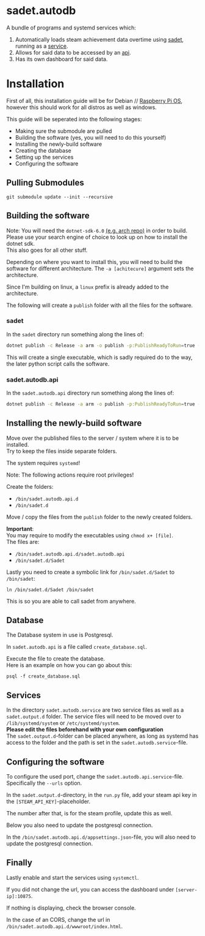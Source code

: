 # sadet.autodb

A bundle of programs and systemd services which:
1. Automatically loads steam achievement data overtime using
[sadet](https://github.com/Joyersch/sadet),
running as a [service](https://github.com/Joyersch/sadet.autodb.service).  
2. Allows for said data to be accessed by an
[api](https://github.com/Joyersch/sadet.autodb.api).
3. Has its own dashboard for said data.

# Installation

First of all, this installation guide will be
for Debian // [Raspberry Pi OS](https://www.raspdberrypi.com/software/),
however this should work for all distros as well as windows.

This guide will be seperated into the following stages:
- Making sure the submodule are pulled
- Building the software (yes, you will need to do this yourself)
- Installing the newly-build software
- Creating the database
- Setting up the services
- Configuring the software

## Pulling Submodules

```shell
git submodule update --init --recursive
```

## Building the software

Note: You will need the `dotnet-sdk-6.0`
[(e.g. arch repo)](https://archlinux.org/packages/extra/x86_64/dotnet-sdk-6.0/)
in order to build.  
Please use your search engine of choice to look up on how to install the dotnet sdk.  
This also goes for all other stuff.  

Depending on where you want to install this, you will need to build
the software for different architecture. 
The `-a [achitecure]` argument sets the architecture. 

Since I'm building on linux, a `linux` prefix is already added to the architecture.  

The following will create a `publish` folder with all the files for the software.

### sadet

In the `sadet` directory run something along the lines of:

```sh
dotnet publish -c Release -a arm -o publish -p:PublishReadyToRun=true -p:PublishSingleFile=true -p:PublishTrimmed=true --self-contained true
```
This will create a single executable, which is sadly required do to the way,
the later python script calls the software.

### sadet.autodb.api

In the `sadet.autodb.api` directory run something along the lines of:


```sh
dotnet publish -c Release -a arm -o publish -p:PublishReadyToRun=true --self-contained true
```

## Installing the newly-build software

Move over the published files to the server / system where it is to be installed.   
Try to keep the files inside separate folders.  

The system requires `systemd`!

Note: The following actions require root privileges!

Create the folders:
- `/bin/sadet.autodb.api.d`
- `/bin/sadet.d`

Move / copy the files from the `publish` folder to the newly created folders.

**Important**:  
You may require to modify the executables using `chmod x+ [file]`.  
The files are:
- `/bin/sadet.autodb.api.d/sadet.autodb.api`
- `/bin/sadet.d/Sadet`

Lastly you need to create a symbolic link for `/bin/sadet.d/Sadet` to `/bin/sadet`:
```shell
ln /bin/sadet.d/Sadet /bin/sadet
```
This is so you are able to call sadet from anywhere.

## Database

The Database system in use is Postgresql.

In `sadet.autodb.api` is a file called `create_database.sql`.

Execute the file to create the database.  
Here is an example on how you can go about this:
```shell
psql -f create_database.sql
```

## Services

In the directory `sadet.autodb.service` are two service files as well as a `sadet.output.d` folder.
The service files will need to be moved over to `/lib/systemd/system` or `/etc/systemd/system`.  
**Please edit the files beforehand with your own configuration**  
The `sadet.output.d`-folder can be placed anywhere, as long as systemd has access
to the folder and the path is set in the `sadet.autodb.service`-file.

## Configuring the software

To configure the used port, change the `sadet.autodb.api.service`-file.
Specifically the `--urls` option.

In the `sadet.output.d`-directory, in the `run.py` file,
add your steam api key in the `[STEAM_API_KEY]`-placeholder.  

The number after that, is for the steam profile, update this as well.  

Below you also need to update the postgresql connection.

In the `/bin/sadet.autodb.api.d/appsettings.json`-file, you will also need to update the postgresql connection.

## Finally

Lastly enable and start the services using `systemctl`.

If you did not change the url, you can access the dashboard under `[server-ip]:10875`.

If nothing is displaying, check the browser console.  

In the case of an CORS, change the url in `/bin/sadet.autodb.api.d/wwwroot/index.html`.  
